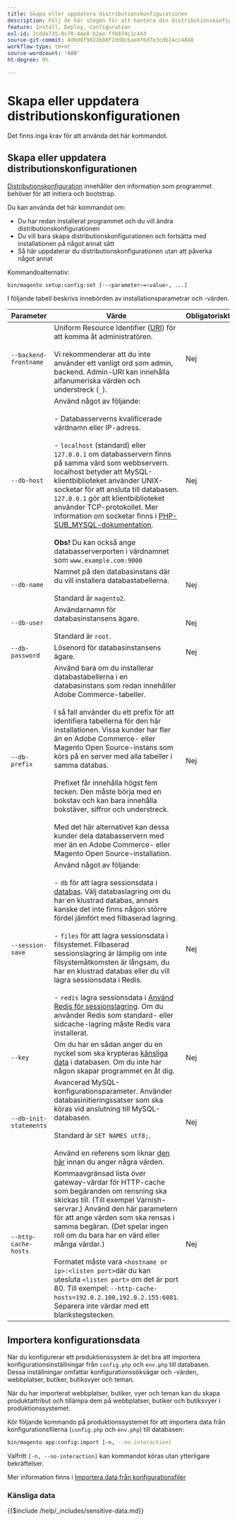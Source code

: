 ```yaml
---
title: Skapa eller uppdatera distributionskonfigurationen
description: Följ de här stegen för att hantera din distributionskonfiguration för Adobe Commerce eller Magento Open Source.
feature: Install, Deploy, Configuration
exl-id: 2cdde735-0c70-44e8-b2ee-ffb874c1c443
source-git-commit: 8d0d8f9822b88f2dd8cbae8f6d7e3cdb14cc4848
workflow-type: tm+mt
source-wordcount: '680'
ht-degree: 0%

---
```


# Skapa eller uppdatera distributionskonfigurationen

Det finns inga krav för att använda det här kommandot.

## Skapa eller uppdatera distributionskonfigurationen

[Distributionskonfiguration](../../configuration/reference/deployment-files.md) innehåller den information som programmet behöver för att initiera och bootstrap.

Du kan använda det här kommandot om:

* Du har redan installerat programmet och du vill ändra distributionskonfigurationen
* Du vill bara skapa distributionskonfigurationen och fortsätta med installationen på något annat sätt
* Så här uppdaterar du distributionskonfigurationen utan att påverka något annat

Kommandoalternativ:

```bash
bin/magento setup:config:set [--<parameter>=<value>, ...]
```

I följande tabell beskrivs innebörden av installationsparametrar och -värden.

| Parameter | Värde | Obligatoriskt? |
|--- |--- |--- |
| `--backend-frontname` | Uniform Resource Identifier ([URI](https://www.w3.org/Protocols/rfc2616/rfc2616-sec3.html#sec3.2)) för att komma åt administratören.<br><br>Vi rekommenderar att du inte använder ett vanligt ord som admin, backend. Admin-URI kan innehålla alfanumeriska värden och understreck (`_`). | Nej |
| `--db-host` | Använd något av följande:<br><br>- Databasserverns kvalificerade värdnamn eller IP-adress.<br><br>- `localhost` (standard) eller `127.0.0.1` om databasservern finns på samma värd som webbservern. localhost betyder att MySQL-klientbiblioteket använder UNIX-socketar för att ansluta till databasen. `127.0.0.1` gör att klientbiblioteket använder TCP-protokollet. Mer information om socketar finns i [PHP-SUB_MYSQL-dokumentation](https://www.php.net/manual/en/ref.pdo-mysql.php).<br><br>**Obs!** Du kan också ange databasserverporten i värdnamnet som `www.example.com:9000` | Nej |
| `--db-name` | Namnet på den databasinstans där du vill installera databastabellerna.<br><br>Standard är `magento2`. | Nej |
| `--db-user` | Användarnamn för databasinstansens ägare.<br><br>Standard är `root`. | Nej |
| `--db-password` | Lösenord för databasinstansens ägare. | Nej |
| `--db-prefix` | Använd bara om du installerar databastabellerna i en databasinstans som redan innehåller Adobe Commerce-tabeller.<br><br>I så fall använder du ett prefix för att identifiera tabellerna för den här installationen. Vissa kunder har fler än en Adobe Commerce- eller Magento Open Source-instans som körs på en server med alla tabeller i samma databas.<br><br>Prefixet får innehålla högst fem tecken. Den måste börja med en bokstav och kan bara innehålla bokstäver, siffror och understreck.<br><br>Med det här alternativet kan dessa kunder dela databasservern med mer än en Adobe Commerce- eller Magento Open Source-installation. | Nej |
| `--session-save` | Använd något av följande:<br><br>- `db` för att lagra sessionsdata i [databas](https://developer.adobe.com/commerce/php/development/cache/partial/database-caching/). Välj databaslagring om du har en klustrad databas, annars kanske det inte finns någon större fördel jämfört med filbaserad lagring.<br><br>- `files` för att lagra sessionsdata i filsystemet. Filbaserad sessionslagring är lämplig om inte filsystemåtkomsten är långsam, du har en klustrad databas eller du vill lagra sessionsdata i Redis.<br><br>- `redis` lagra sessionsdata i [Använd Redis för sessionslagring](../../configuration/cache/config-redis.md). Om du använder Redis som standard- eller sidcache-lagring måste Redis vara installerat. | Nej |
| `--key` | Om du har en sådan anger du en nyckel som ska krypteras [känsliga data](#sensitive-data) i databasen. Om du inte har någon skapar programmet en åt dig. | Nej |
| `--db-init-statements` | Avancerad MySQL-konfigurationsparameter. Använder databasinitieringssatser som ska köras vid anslutning till MySQL-databasen.<br><br>Standard är `SET NAMES utf8;`.<br><br>Använd en referens som liknar [den här](https://dev.mysql.com/doc/refman/5.6/en/server-options.html) innan du anger några värden. | Nej |
| `--http-cache-hosts` | Kommaavgränsad lista över gateway-värdar för HTTP-cache som begäranden om rensning ska skickas till. (Till exempel Varnish-servrar.) Använd den här parametern för att ange värden som ska rensas i samma begäran. (Det spelar ingen roll om du bara har en värd eller många värdar.)<br><br>Formatet måste vara `<hostname or ip>:<listen port>`där du kan utesluta `<listen port>` om det är port 80. Till exempel: `--http-cache-hosts=192.0.2.100,192.0.2.155:6081`. Separera inte värdar med ett blankstegstecken. | Nej |

## Importera konfigurationsdata

När du konfigurerar ett produktionssystem är det bra att importera konfigurationsinställningar från `config.php` och `env.php` till databasen.
Dessa inställningar omfattar konfigurationssökvägar och -värden, webbplatser, butiker, butiksvyer och teman.

När du har importerat webbplatser, butiker, vyer och teman kan du skapa produktattribut och tillämpa dem på webbplatser, butiker och butiksvyer i produktionssystemet.

Kör följande kommando på produktionssystemet för att importera data från konfigurationsfilerna (`config.php` och `env.php`) till databasen:

```bash
bin/magento app:config:import [-n, --no-interaction]
```

Valfritt `[-n, --no-interaction]` kan kommandot köras utan ytterligare bekräftelser.

Mer information finns i [Importera data från konfigurationsfiler](../../configuration/cli/import-configuration.md)

### Känsliga data

{{$include /help/_includes/sensitive-data.md}}
